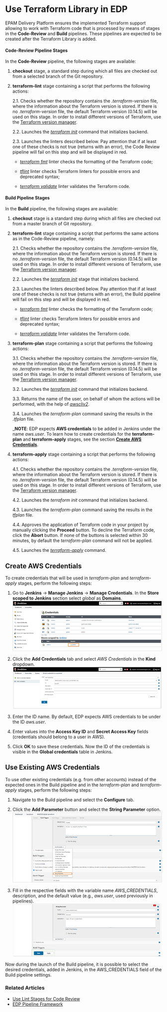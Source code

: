 # Use Terraform Library in EDP

EPAM Delivery Platform ensures the implemented Terraform support allowing to work with Terraform code that is processed by means of stages in the **Code-Review** and **Build** pipelines. These pipelines are expected to be created after the Terraform Library is added. 

#### Code-Review Pipeline Stages

In the **Code-Review** pipeline, the following stages are available:

  1. **checkout** stage, a standard step during which all files are checked out from a selected branch of the Git repository.
  
  2. **terraform-lint** stage containing a script that performs the following actions:
  
     2.1. Checks whether the repository contains the _.terraform-version_ file, where the information about the Terraform version is stored. If there is no _.terraform-version_ file, the default Terraform version (0.14.5) will be used on this stage. In order to install different versions of Terraform, use the [Terraform version manager](https://github.com/tfutils/tfenv#tfenv). 
  
     2.2. Launches the [_terraform init_](https://www.terraform.io/docs/cli/commands/init.html) command that initializes backend.
  
     2.3. Launches the linters described below. Pay attention that if at least one of these checks is not true (returns with an error), the Code Review pipeline will fail on this step and will be displayed in red.
  
        - [_terraform fmt_](https://www.terraform.io/docs/cli/commands/fmt.html) linter checks the formatting of the Terraform code;
  
        - [_tflint_](https://github.com/terraform-linters/tflint#tflint) linter checks Terraform linters for possible errors and deprecated syntax;
  
        - [_terraform validate_](https://www.terraform.io/docs/cli/commands/validate.html) linter validates the Terraform code.
     
#### Build Pipeline Stages

In the **Build** pipeline, the following stages are available:

  1. **checkout** stage is a standard step during which all files are checked out from a master branch of Git repository.

  2. **terraform-lint** stage containing a script that performs the same actions as in the Code-Review pipeline, namely:

     2.1. Checks whether the repository contains the _.terraform-version_ file, where the information about the Terraform version is stored. If there is no _.terraform-version_ file, the default Terraform version (0.14.5) will be used on this stage. In order to install different versions of Terraform, use the [Terraform version manager](https://github.com/tfutils/tfenv#tfenv).

     2.2. Launches the [_terraform init_](https://www.terraform.io/docs/cli/commands/init.html) stage that initializes backend.

     2.3. Launches the linters described below. Pay attention that if at least one of these checks is not true (returns with an error), the Build pipeline will fail on this step and will be displayed in red.

        - [_terraform fmt_](https://www.terraform.io/docs/cli/commands/fmt.html) linter checks the formatting of the Terraform code;

        - [_tflint_](https://github.com/terraform-linters/tflint#tflint) linter checks Terraform linters for possible errors and deprecated syntax;

        - [_terraform validate_](https://www.terraform.io/docs/cli/commands/validate.html) linter validates the Terraform code.
     
  3. **terraform-plan** stage containing a script that performs the following actions:

     3.1. Checks whether the repository contains the _.terraform-version_ file, where the information about the Terraform version is stored. If there is no _.terraform-version_ file, the default Terraform version (0.14.5) will be used on this stage. In order to install different versions of Terraform, use the [Terraform version manager](https://github.com/tfutils/tfenv#tfenv).
     
     3.2. Launches the [_terraform init_](https://www.terraform.io/docs/cli/commands/init.html) command that initializes backend.

     3.3. Returns the name of the user, on behalf of whom the actions will be performed, with the help of [_awscliv2_](https://docs.aws.amazon.com/cli/latest/userguide/cli-chap-welcome.html).

     3.4. Launches the _terraform-plan_ command saving the results in the _.tfplan_ file.  
  
        _**NOTE**: EDP expects **AWS credentials** to be added in Jenkins under the name _aws.user_. To learn how to create credentials for the **terraform-plan** and **terraform-apply** stages, see the section [**Create AWS Credentials**](#create_aws_credentials).
   
  4. **terraform-apply** stage containing a script that performs the following actions:

     4.1. Checks whether the repository contains the _.terraform-version_ file, where the information about the Terraform version is stored. If there is no _.terraform-version_ file, the default Terraform version (0.14.5) will be used on this stage. In order to install different versions of Terraform, use the [Terraform version manager](https://github.com/tfutils/tfenv#tfenv).
     
     4.2. Launches the _terraform init_ command that initializes backend.
     
     4.3. Launches the _terraform-plan_ command saving the results in the _tfplan_ file.
     
     4.4. Approves the application of Terraform code in your project by manually clicking the **Proceed** button. To decline the Terraform code, click the **Abort** button. If none of the buttons is selected within 30 minutes, by default the _terraform-plan_ command will not be applied.
     
     4.5. Launches the [_terraform-apply_](https://www.terraform.io/docs/cli/commands/apply.html) command.
   
## Create AWS Credentials <a name="create_aws_credentials"></a>

  To create credentials that will be used in _terraform-plan_ and _terraform-apply_ stages, perform the following steps:
  
   1. Go to **Jenkins** -> **Manage Jenkins** -> **Manage Credentials**. In the **Store scoped to Jenkins** section select _global_ as **Domains**.
   ![add_custom_lib2](../customization_resources/tflib1.png)
 
   2. Click the **Add Credentials** tab and select _AWS Credentials_ in the **Kind** dropdown.   
   ![add_custom_lib2](../customization_resources/tflib2.png)
   
   3. Enter the ID name. By default, EDP expects AWS credentials to be under the ID _aws.user_.
   
   4. Enter values into the **Access Key ID** and **Secret Access Key** fields (credentials should belong to a user in AWS).
   
   5. Click **OK** to save these credentials. Now the ID of the credentials is visible in the **Global credentials** table in Jenkins.
   
## Use Existing AWS Credentials

To use other existing credentials (e.g. from other accounts) instead of the expected ones in the Build pipeline and in the _terraform-plan_ and _terraform-apply_ stages, perform the following steps:

   1. Navigate to the Build pipeline and select the **Configure** tab.
 
   2. Click the **Add Parameter** button and select the **String Parameter** option.
   ![add_custom_lib2](../customization_resources/tflib3.png)
   
   3. Fill in the respective fields with the variable name _AWS_CREDENTIALS_, description, and the default value (e.g., _aws.user_, used previously in pipelines).
   ![add_custom_lib2](../customization_resources/tflib4.png)
    
Now during the launch of the Build pipeline, it is possible to select the desired credentials, added in Jenkins, in the AWS_CREDENTIALS field of the Build pipeline settings.






### Related Articles

* [Use Lint Stages for Code Review](../documentation/cicd_customization/code_review_stages.md)
* [EDP Pipeline Framework](../documentation/cicd_customization/edp_pipeline_framework.md)


